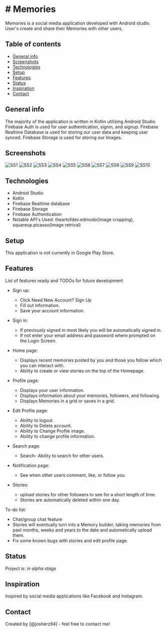 # # Memories
Memories is a social media application developed with Android studio. User's create and share their Memories with other users.


## Table of contents
* [General info](#general-info)
* [Screenshots](#screenshots)
* [Technologies](#technologies)
* [Setup](#setup)
* [Features](#features)
* [Status](#status)
* [Inspiration](#inspiration)
* [Contact](#contact)

## General info
The majority of the application is written in Kotlin utilizing Android Studio.
Firebase Auth is used for user authentication, signin, and signup.
Firebase Realtime Database is used for storing our user data and keeping user synced.
Firebase Storage is used for storing our Images.

## Screenshots

![SS1](https://github.com/josherz94/MemoriesV2/blob/main/Screenshots/ss1.PNG?raw=true)
![SS2](https://github.com/josherz94/MemoriesV2/blob/master/Screenshots/ss2.PNG?raw=true)
![SS3](https://github.com/josherz94/MemoriesV2/blob/master/Screenshots/ss3.PNG?raw=true)
![SS4](https://github.com/josherz94/MemoriesV2/blob/master/Screenshots/ss4.PNG?raw=true)
![SS5](https://github.com/josherz94/MemoriesV2/blob/master/Screenshots/ss5.PNG?raw=true)
![SS6](https://github.com/josherz94/MemoriesV2/blob/master/Screenshots/ss6.PNG?raw=true)
![SS7](https://github.com/josherz94/MemoriesV2/blob/master/Screenshots/ss7.PNG?raw=true)
![SS8](https://github.com/josherz94/MemoriesV2/blob/master/Screenshots/ss8.PNG?raw=true)
![SS9](https://github.com/josherz94/MemoriesV2/blob/master/Screenshots/ss9.PNG?raw=true)
![SS10](https://github.com/josherz94/MemoriesV2/blob/master/Screenshots/ss10.PNG?raw=true)

## Technologies
* Android Studio
* Kotlin
* Firebase Realtime database
* Firebase Storage
* Firebase Authentication
* Notable API's Used: theartofdev.edmodo(Image cropping), squareup.picasso(Image retrival)

## Setup
This application is not currently in Google Play Store.


## Features
List of features ready and TODOs for future development
* Sign up:
	- Click Need New Account? Sign Up
	- Fill out information.
	- Save your account information.
  
* Sign in:
	- If previously signed in most likely you will be automatically signed in.
	- If not enter your email address and password where prompted on the Login Screen.

* Home page:
	- Displays recent memories posted by you and those you follow which you can interact with.
	- Ability to create or view stories on the top of the Homepage.
  
* Profile page: 
	- Displays your user information.
	- Displays information about your memories, followers, and following.
	- Displays Memories in a grid or saves in a grid.
  
* Edit Profile page:
	- Ability to logout.
	- Ability to Delete account.
	- Ability to Change Profile image.
	- Ability to change profile information.

* Search page:
	- Search- Ability to search for other users. 
  
* Notification page:
	- See when other users comment, like, or follow you.
  
* Stories:
  - upload stories for other followers to see for a short length of time.
  - Stories are automatically deleted within one day.
  
To-do list:
* Chat/group chat feature
* Stories will eventually turn into a Memory builder, taking memories from past months, weeks and years to the date and automatically upload them.
* Fix some known bugs with stories and edit profile page.

## Status
Project is: _in alpha stage_

## Inspiration
Inspired by social media applications like Facebook and Instagram.

## Contact
Created by [@josherz94] - feel free to contact me!
